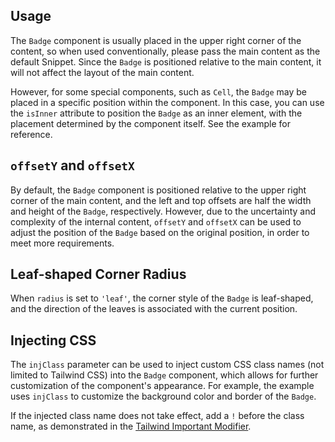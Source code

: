 ## Usage

The `Badge` component is usually placed in the upper right corner of the content, so when used conventionally, please pass the main content as the default Snippet. Since the `Badge` is positioned relative to the main content, it will not affect the layout of the main content.

However, for some special components, such as `Cell`, the `Badge` may be placed in a specific position within the component. In this case, you can use the `isInner` attribute to position the `Badge` as an inner element, with the placement determined by the component itself. See the example for reference.

## `offsetY` and `offsetX`

By default, the `Badge` component is positioned relative to the upper right corner of the main content, and the left and top offsets are half the width and height of the `Badge`, respectively. However, due to the uncertainty and complexity of the internal content, `offsetY` and `offsetX` can be used to adjust the position of the `Badge` based on the original position, in order to meet more requirements.

## Leaf-shaped Corner Radius

When `radius` is set to `'leaf'`, the corner style of the `Badge` is leaf-shaped, and the direction of the leaves is associated with the current position.

## Injecting CSS

The `injClass` parameter can be used to inject custom CSS class names (not limited to Tailwind CSS) into the `Badge` component, which allows for further customization of the component's appearance. For example, the example uses `injClass` to customize the background color and border of the `Badge`.

If the injected class name does not take effect, add a `!` before the class name, as demonstrated in the [Tailwind Important Modifier](https://tailwindcss.com/docs/configuration#important-modifier).
